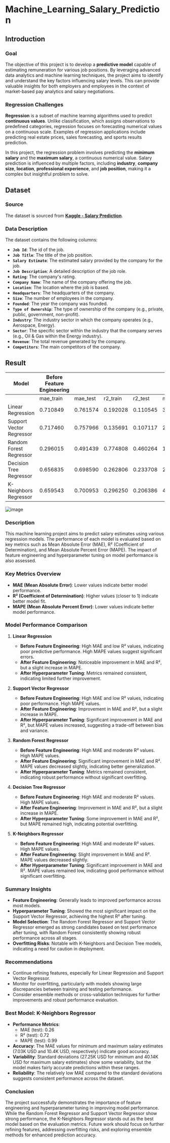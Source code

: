 # Machine_Learning_Salary_Prediction

## **Introduction**

### **Goal**

The objective of this project is to develop a **predictive model** capable of estimating remuneration for various job positions. By leveraging advanced data analytics and machine learning techniques, the project aims to identify and understand the key factors influencing salary levels. This can provide valuable insights for both employers and employees in the context of market-based pay analytics and salary negotiations.

### **Regression Challenges**

**Regression** is a subset of machine learning algorithms used to predict **continuous values**. Unlike classification, which assigns observations to predefined categories, regression focuses on forecasting numerical values on a continuous scale. Examples of regression applications include predicting real estate prices, sales forecasting, and sports results prediction.

In this project, the regression problem involves predicting the **minimum salary** and the **maximum salary**, a continuous numerical value. Salary prediction is influenced by multiple factors, including **industry**, **company size**, **location**, **professional experience**, and **job position**, making it a complex but insightful problem to solve.

## **Dataset**

### **Source**

The dataset is sourced from [**Kaggle - Salary Prediction**](https://www.kaggle.com/datasets/thedevastator/jobs-dataset-from-glassdoor).

### **Data Description**

The dataset contains the following columns:
- **`Job Id`**: The id of the job. 
- **`Job Title`**: The title of the job position.
- **`Salary Estimate`**: The estimated salary provided by the company for the job.
- **`Job Description`**: A detailed description of the job role.
- **`Rating`**: The company's rating.
- **`Company Name`**: The name of the company offering the job.
- **`Location`**: The location where the job is based.
- **`Headquarters`**: The headquarters of the company.
- **`Size`**: The number of employees in the company.
- **`Founded`**: The year the company was founded.
- **`Type of Ownership`**: The type of ownership of the company (e.g., private, public, government, non-profit).
- **`Industry`**: The industry sector in which the company operates (e.g., Aerospace, Energy).
- **`Sector`**: The specific sector within the industry that the company serves (e.g., Oil & Gas within the Energy industry).
- **`Revenue`**: The total revenue generated by the company.
- **`Competitors`**: The main competitors of the company.

## **Result**

| Model                    | Before Feature Engineering                  |                           |             |            |             |           | After Feature Engineering  |                           |             |            |             |           | After Hyperparameter Tuning |                           |             |            |             |           |
|--------------------------|---------------------------------------------|---------------------------|-------------|------------|-------------|-----------|----------------------------|---------------------------|-------------|------------|-------------|-----------|-----------------------------|---------------------------|-------------|------------|-------------|-----------|
|                          | mae_train                                   | mae_test                  | r2_train    | r2_test    | mape_train  | mape_test | mae_train                  | mae_test                  | r2_train    | r2_test    | mape_train  | mape_test | mae_train                   | mae_test                  | r2_train    | r2_test    | mape_train  | mape_test |
| Linear Regression        | 0.710849                                    | 0.761574                  | 0.192028    | 0.110545   | 3.313348    | 3.034988  | 0.593911                   | 0.588672                  | 0.415575    | 0.426015   | 3.647408    | 3.758545  | 0.593911                    | 0.588672                  | 0.415575    | 0.426015   | 3.647408    | 3.758545  |
| Support Vector Regressor | 0.717460                                    | 0.757966                  | 0.135691    | 0.107117   | 2.386073    | 2.281797  | 0.615417                   | 0.632365                  | 0.310906    | 0.325396   | 2.570187    | 2.795429  | 0.190001                    | 0.373808                  | 0.878802    | 0.648673   | 1.739623    | 3.305663  |
| Random Forest Regressor  | 0.296015                                    | 0.491439                  | 0.774808    | 0.460264   | 1.682999    | 2.629301  | 0.158586                   | 0.344003                  | 0.941386    | 0.717255   | 1.086368    | 1.765511  | 0.158481                    | 0.341285                  | 0.942904    | 0.720477   | 1.110555    | 1.786852  |
| Decision Tree Regressor  | 0.656835                                    | 0.698590                  | 0.262806    | 0.233708   | 2.620582    | 3.247084  | 0.519912                   | 0.631229                  | 0.521396    | 0.335420   | 2.326553    | 2.550005  | 0.298830                    | 0.487718                  | 0.799937    | 0.478919   | 2.614364    | 3.377320  |
| K-Neighbors Regressor    | 0.659543                                    | 0.700953                  | 0.296250    | 0.206386   | 4.023230    | 3.589121  | 0.594237                   | 0.603239                  | 0.403221    | 0.385365   | 3.387811    | 3.443371  | 0.014522                    | 0.257824                  | 0.993414    | 0.719120   | 0.072457    | 0.986110  |


![image](https://github.com/user-attachments/assets/670ff5ad-f8e1-4aed-881b-8f29c9fdfe09)


### **Description**
This machine learning project aims to predict salary estimates using various regression models. The performance of each model is evaluated based on key metrics such as Mean Absolute Error (MAE), R² (Coefficient of Determination), and Mean Absolute Percent Error (MAPE). The impact of feature engineering and hyperparameter tuning on model performance is also assessed.

### **Key Metrics Overview**
- **MAE (Mean Absolute Error)**: Lower values indicate better model performance.
- **R² (Coefficient of Determination)**: Higher values (closer to 1) indicate better model fit.
- **MAPE (Mean Absolute Percent Error)**: Lower values indicate better model performance.

### **Model Performance Comparison**

1. **Linear Regression**
   - **Before Feature Engineering**: High MAE and low R² values, indicating poor predictive performance. High MAPE values suggest significant errors.
   - **After Feature Engineering**: Noticeable improvement in MAE and R², but a slight increase in MAPE.
   - **After Hyperparameter Tuning**: Metrics remained consistent, indicating limited further improvement.

2. **Support Vector Regressor**
   - **Before Feature Engineering**: High MAE and low R² values, indicating poor performance. High MAPE values.
   - **After Feature Engineering**: Improvement in MAE and R², but a slight increase in MAPE.
   - **After Hyperparameter Tuning**: Significant improvement in MAE and R², but MAPE values increased, suggesting a trade-off between bias and variance.

3. **Random Forest Regressor**
   - **Before Feature Engineering**: High MAE and moderate R² values. High MAPE values.
   - **After Feature Engineering**: Significant improvement in MAE and R². MAPE values decreased slightly, indicating better generalization.
   - **After Hyperparameter Tuning**: Metrics remained consistent, indicating robust performance without significant overfitting.

4. **Decision Tree Regressor**
   - **Before Feature Engineering**: High MAE and moderate R² values. High MAPE values.
   - **After Feature Engineering**: Improvement in MAE and R², but a slight increase in MAPE.
   - **After Hyperparameter Tuning**: Some improvement in MAE and R², but MAPE remained high, indicating potential overfitting.

5. **K-Neighbors Regressor**
   - **Before Feature Engineering**: High MAE and moderate R² values. High MAPE values.
   - **After Feature Engineering**: Slight improvement in MAE and R². MAPE values decreased slightly.
   - **After Hyperparameter Tuning**: Significant improvement in MAE and R². MAPE values remained low, indicating good performance without significant overfitting.

### **Summary Insights**
- **Feature Engineering**: Generally leads to improved performance across most models.
- **Hyperparameter Tuning**: Showed the most significant impact on the Support Vector Regressor, achieving the highest R² after tuning.
- **Model Selection**: The Random Forest Regressor and Support Vector Regressor emerged as strong candidates based on test performance after tuning, with Random Forest consistently showing robust performance across all stages.
- **Overfitting Risks**: Notable with K-Neighbors and Decision Tree models, indicating a need for caution in deployment.

### **Recommendations**
- Continue refining features, especially for Linear Regression and Support Vector Regressor.
- Monitor for overfitting, particularly with models showing large discrepancies between training and testing performance.
- Consider ensemble methods or cross-validation techniques for further improvements and robust performance evaluation.

### **Best Model: K-Neighbors Regressor**
- **Performance Metrics**: 
  - MAE (test): 0.26
  - R² (test): 0.72
  - MAPE (test): 0.99
- **Accuracy**: The MAE values for minimum and maximum salary estimates (7.03K USD and 10.4K USD, respectively) indicate good accuracy.
- **Variability**: Standard deviations (27.25K USD for minimum and 40.14K USD for maximum salary estimates) show some variability, but the model makes fairly accurate predictions within these ranges.
- **Reliability**: The relatively low MAE compared to the standard deviations suggests consistent performance across the dataset.

### **Conclusion**
The project successfully demonstrates the importance of feature engineering and hyperparameter tuning in improving model performance. While the Random Forest Regressor and Support Vector Regressor show strong performance, the K-Neighbors Regressor stands out as the best model based on the evaluation metrics. Future work should focus on further refining features, addressing overfitting risks, and exploring ensemble methods for enhanced prediction accuracy.
